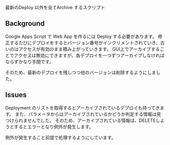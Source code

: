 最新のDeploy 以外を全てArchive するスクリプト

## Background

Google Apps Script で Web App を作るには Deploy する必要があります。
修正するたびにデプロイをするとバージョン番号がインクリメントされていき、古いのはアクセスが有効のまま積み上がっていきます。
GUI上でアーカイブすることでアクセスは無効にできますが、各デプロイを一つずつアーカイブしなければならずかなり手間です。

そのため、最新のデプロイを残しつつ他のバージョンは削除するようにしました。

## Issues

Deployment のリストを取得するとアーカイブされているデプロイも持ってきます。
また、パラメータからはアーカイブされているかどうか判定する情報は見つけられませんでした。
そのため、アーカイブされている情報は、DELETEしようとするとエラーとなり例外が発生します。

例外が発生すること前提で処理するようにしています。


